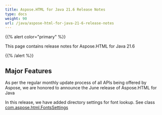 ```yaml
---
title: Aspose.HTML for Java 21.6 Release Notes
type: docs
weight: 90
url: /java/aspose-html-for-java-21-6-release-notes
---
```


{{% alert color="primary" %}}

This page contains release notes for 
Aspose.HTML for Java 21.6

{{% /alert %}}
## **Major Features** ##

As per the regular monthly update process of all 
APIs being offered by Aspose, we are honored to 
announce the June release of Aspose.HTML for Java

In this release, we have added directory 
settings for font lookup. 
See class [com.aspose.html.FontsSettings](https://reference.aspose.com/html/java/com.aspose.html/HTMLFontElement) 
